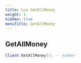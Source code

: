 ```yaml
---
title: Lua GetAllMoney
weight: 1
hidden: true
menuTitle: GetAllMoney
---
```

## GetAllMoney
```lua
Client:GetAllMoney(); -- number
```